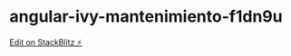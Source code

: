 # angular-ivy-mantenimiento-f1dn9u

[Edit on StackBlitz ⚡️](https://stackblitz.com/edit/angular-ivy-mantenimiento-f1dn9u)